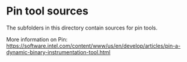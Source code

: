 # Pin tool sources

The subfolders in this directory contain sources for pin tools.

More information on Pin: https://software.intel.com/content/www/us/en/develop/articles/pin-a-dynamic-binary-instrumentation-tool.html

